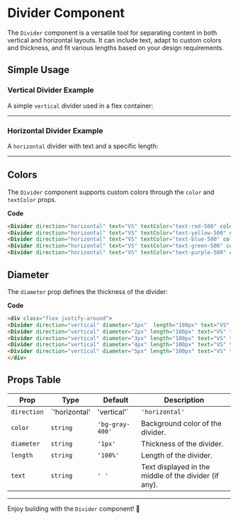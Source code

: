 
# Divider Component

The `Divider` component is a versatile tool for separating content in both vertical and horizontal layouts. It can include text, adapt to custom colors and thickness, and fit various lengths based on your design requirements.



## **Simple Usage**

### Vertical Divider Example  
A simple `vertical` divider used in a flex container:  

<div class="bg-gray-50 p-6 rounded-lg shadow-inner flex w-full justify-between">
  <div class="flex-1 rounded-md p-4"> 
    <p class="bg-gray-200 h-6 w-3/4 rounded"></p>
    <p class="bg-gray-200 h-6 w-1/2 rounded"></p>
    <p class="bg-gray-200 h-6 w-full rounded"></p>
    <p class="bg-gray-200 h-6 w-2/3 rounded"></p>
  </div>

<Divider direction="vertical" length="100px" text="OR" color="bg-gray-400" diameter="1px" />

  <div class="flex-1 rounded-md p-4">
    <p class="bg-gray-200 h-6 w-3/4 rounded"></p>
    <p class="bg-gray-200 h-6 w-1/2 rounded"></p>
    <p class="bg-gray-200 h-6 w-5/6 rounded"></p>
    <p class="bg-gray-200 h-6 w-2/3 rounded"></p>
  </div>
</div>

---

### Horizontal Divider Example  
A `horizontal` divider with text and a specific length:  

<div class="bg-gray-50 p-6 rounded-lg shadow-inner flex flex-col w-full justify-between">
  <div class="flex-1 rounded-md p-4"> 
    <p class="bg-gray-200 h-6 w-2/3 rounded"></p>
    <p class="bg-gray-200 h-6 w-3/4 rounded"></p>
    <p class="bg-gray-200 h-6 w-1/2 rounded"></p>
    <p class="bg-gray-200 h-6 w-full rounded"></p>
  </div>
  <Divider length="250px" text="OR" color="bg-gray-400" diameter="1px"/>
  <div class="flex-1 rounded-md p-4">
    <p class="bg-gray-200 h-6 w-3/4 rounded"></p>
    <p class="bg-gray-200 h-6 w-1/2 rounded"></p>
    <p class="bg-gray-200 h-6 w-5/6 rounded"></p>
    <p class="bg-gray-200 h-6 w-2/3 rounded"></p>
  </div>
</div>

---

## **Colors**

The `Divider` component supports custom colors through the `color`  and `textColor` props.  


<Divider direction="horizontal" text="VS" textColor="text-red-500" color="bg-red-500"  class="my-8" />
<Divider direction="horizontal" text="VS" textColor="text-yellow-500" color="bg-yellow-500" class="my-8" />
<Divider direction="horizontal" text="VS" textColor="text-blue-500" color="bg-blue-500" class="my-8"  />
<Divider direction="horizontal" text="VS" textColor="text-green-500" color="bg-green-500" class="my-8"  />
<Divider direction="horizontal" text="VS" textColor="text-purple-500" color="bg-purple-500" class="my-8"  />

**Code**

```md
<Divider direction="horizontal" text="VS" textColor="text-red-500" color="bg-red-500"  class="my-8" />
<Divider direction="horizontal" text="VS" textColor="text-yellow-500" color="bg-yellow-500" class="my-8" />
<Divider direction="horizontal" text="VS" textColor="text-blue-500" color="bg-blue-500" class="my-8"  />
<Divider direction="horizontal" text="VS" textColor="text-green-500" color="bg-green-500" class="my-8"  />
<Divider direction="horizontal" text="VS" textColor="text-purple-500" color="bg-purple-500" class="my-8"  />

```
## **Diameter**

The `diameter` prop defines the thickness of the divider:

<div class="flex justify-around">
<Divider direction="vertical" diameter="1px"  length="100px" text="VS" textColor="text-red-500" color="bg-red-500"  class="my-8" />
<Divider direction="vertical" diameter="2px" length="100px" text="VS" textColor="text-yellow-500" color="bg-yellow-500" class="my-8" />
<Divider direction="vertical" diameter="3px" length="100px" text="VS" textColor="text-blue-500" color="bg-blue-500" class="my-8"  />
<Divider direction="vertical" diameter="4px" length="100px" text="VS" textColor="text-green-500" color="bg-green-500" class="my-8"  />
<Divider direction="vertical" diameter="5px" length="100px" text="VS" textColor="text-purple-500" color="bg-purple-500" class="my-8"  />
</div>

**Code**

```md
<div class="flex justify-around">
<Divider direction="vertical" diameter="1px"  length="100px" text="VS" textColor="text-red-500" color="bg-red-500"  class="my-8" />
<Divider direction="vertical" diameter="2px" length="100px" text="VS" textColor="text-yellow-500" color="bg-yellow-500" class="my-8" />
<Divider direction="vertical" diameter="3px" length="100px" text="VS" textColor="text-blue-500" color="bg-blue-500" class="my-8"  />
<Divider direction="vertical" diameter="4px" length="100px" text="VS" textColor="text-green-500" color="bg-green-500" class="my-8"  />
<Divider direction="vertical" diameter="5px" length="100px" text="VS" textColor="text-purple-500" color="bg-purple-500" class="my-8"  />
</div>
```



## **Props Table**

| **Prop**    | **Type**                        | **Default**        | **Description**                                           |
|-------------|---------------------------------|--------------------|-----------------------------------------------------------|
| `direction` | `'horizontal' | 'vertical'`     | `'horizontal'`     | Specifies the divider's orientation.                     |
| `color`     | `string`                        | `'bg-gray-400'`    | Background color of the divider.                         |
| `diameter`  | `string`                        | `'1px'`            | Thickness of the divider.                                |
| `length`    | `string`                        | `'100%'`           | Length of the divider.                                    |
| `text`      | `string`                        | `' '`              | Text displayed in the middle of the divider (if any).    |

---

Enjoy building with the `Divider` component! 🎉